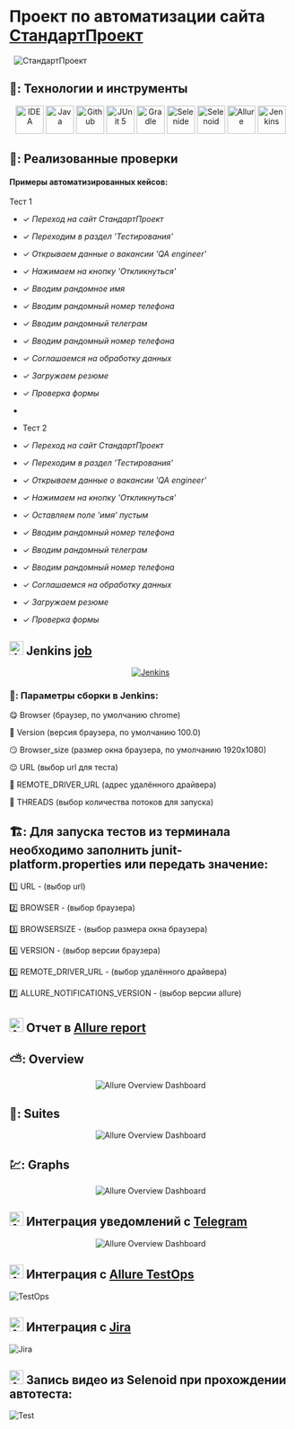# Проект по автоматизации сайта  [СтандартПроект](https://stdpr.ru/)

&nbsp;
![СтандартПроект](images/screens/company4.png)
&nbsp;


## 🧰: Технологии и инструменты

<p align="center">
<a href="https://www.jetbrains.com/idea/"><img src="images/logo/Idea.svg" width="50" height="50"  alt="IDEA"/></a>
<a href="https://www.java.com/"><img src="images/logo/Java.svg" width="50" height="50"  alt="Java"/></a>
<a href="https://github.com/"><img src="images/logo/GitHub.svg" width="50" height="50"  alt="Github"/></a>
<a href="https://junit.org/junit5/"><img src="images/logo/Junit5.svg" width="50" height="50"  alt="JUnit 5"/></a>
<a href="https://gradle.org/"><img src="images/logo/Gradle.svg" width="50" height="50"  alt="Gradle"/></a>
<a href="https://selenide.org/"><img src="images/logo/Selenide.svg" width="50" height="50"  alt="Selenide"/></a>
<a href="https://aerokube.com/selenoid/"><img src="images/logo/Selenoid.svg" width="50" height="50"  alt="Selenoid"/></a>
<a href="https://github.com/allure-framework/allure2"><img src="images/logo/Allure.svg" width="50" height="50"  alt="Allure"/></a>
<a href="https://www.jenkins.io/"><img src="images/logo/Jenkins.svg" width="50" height="50"  alt="Jenkins"/></a>

</p>

## 🚀: Реализованные проверки

#### Примеры автоматизированных кейсов:

Тест 1

- ✓ _Переход на сайт СтандартПроект_
- ✓ _Переходим в раздел 'Тестирования'_
- ✓ _Открываем данные о вакансии 'QA engineer'_
- ✓ _Нажимаем на кнопку 'Откликнуться'_
- ✓ _Вводим рандомное имя_
- ✓ _Вводим рандомный номер телефона_
- ✓ _Вводим рандомный телеграм_
- ✓ _Вводим рандомный номер телефона_
- ✓ _Соглашаемся на обработку данных_
- ✓ _Загружаем резюме_
- ✓ _Проверка формы_
- 
- Тест 2

- ✓ _Переход на сайт СтандартПроект_
- ✓ _Переходим в раздел 'Тестирования'_
- ✓ _Открываем данные о вакансии 'QA engineer'_
- ✓ _Нажимаем на кнопку 'Откликнуться'_
- ✓ _Оставляем поле 'имя' пустым_
- ✓ _Вводим рандомный номер телефона_
- ✓ _Вводим рандомный телеграм_
- ✓ _Вводим рандомный номер телефона_
- ✓ _Соглашаемся на обработку данных_
- ✓ _Загружаем резюме_
- ✓ _Проверка формы_



## <img src="images/logo/Jenkins.svg" width="25" height="25"  alt="Jenkins"/></a> Jenkins <a target="_blank" href="https://jenkins.autotests.cloud/job/Krysov_Standard_Project/"> job </a>
<p align="center">
<a href="https://jenkins.autotests.cloud/job/Krysov_Standard_Project/"><img src="images/screens/jenkins4.png" alt="Jenkins"/></a>
</p>


### 🧙: Параметры сборки в Jenkins:

:yum: Browser (браузер, по умолчанию chrome)

:zany_face: Version (версия браузера, по умолчанию 100.0)

:smirk: Browser_size (размер окна браузера, по умолчанию 1920x1080)

:relieved: URL (выбор url для теста)

:woozy_face: REMOTE_DRIVER_URL (адрес удалённого драйвера)

:cowboy_hat_face: THREADS (выбор количества потоков для запуска)

## 🏗️: Для запуска тестов из терминала необходимо заполнить junit-platform.properties или передать значение:

:one: URL - (выбор url)

:two: BROWSER - (выбор браузера)

:three: BROWSERSIZE - (выбор размера окна браузера)

:four: VERSION - (выбор версии браузера)

:five: REMOTE_DRIVER_URL - (выбор удалённого драйвера)

:seven: ALLURE_NOTIFICATIONS_VERSION - (выбор версии allure)

## <img src="images/logo/Allure.svg" width="25" height="25"  alt="Allure"/></a> Отчет в <a target="_blank" href="https://jenkins.autotests.cloud/job/krysov_Digital_Design_Tests/2/allure/">Allure report</a>

## ⛅: Overview
<p align="center">
<img title="Allure Overview Dashboard" src="images/screens/overview4.png">
</p>

## 🧪: Suites
<p align="center">
<img title="Allure Overview Dashboard" src="images/screens/suites5png.png">
</p>

## 💹: Graphs
<p align="center">
<img title="Allure Overview Dashboard" src="images/screens/graphs4.png">
</p>

## <img src="images/logo/Telegram.svg" width="25" height="25"  alt="Allure"/></a> Интеграция уведомлений с <a target="_blank" href="https://t.me/autotestsKrysov/45">Telegram</a>

<p align="center">
<img title="Allure Overview Dashboard" src="images/screens/teleg4.png" >
</p>

## <img src="images/logo/Allure_TO.svg" width="25" height="25"  alt="Allure"/></a> Интеграция с <a target="_blank" href="https://allure.autotests.cloud/project/2058/test-cases/16246?treeId=0">Allure TestOps</a>
<img title="TestOps" src="images/screens/to5.png" >


## <img src="images/logo/Jira.svg" width="25" height="25"  alt="Allure"/></a> Интеграция с <a target="_blank" href="https://jira.autotests.cloud/browse/HOMEWORK-608">Jira</a>
<img title="Jira" src="images/screens/jira4.png" >






## <img src="images/logo/Selenoid.svg" width="25" height="25" alt="Allure"/></a> Запись видео из Selenoid при прохождении автотеста:
![Test](images/gif/gif4.gif)